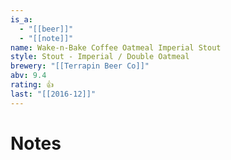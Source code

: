 ```yaml
---
is_a:
  - "[[beer]]"
  - "[[note]]"
name: Wake-n-Bake Coffee Oatmeal Imperial Stout
style: Stout - Imperial / Double Oatmeal
brewery: "[[Terrapin Beer Co]]"
abv: 9.4
rating: 👍
last: "[[2016-12]]"
---
```

# Notes

